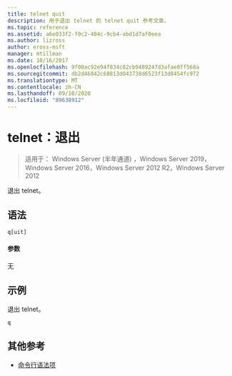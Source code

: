 ```yaml
---
title: telnet quit
description: 用于退出 telnet 的 telnet quit 参考文章。
ms.topic: reference
ms.assetid: a6e033f2-f0c2-404c-9cb4-abd1d7af0eea
ms.author: lizross
author: eross-msft
manager: mtillman
ms.date: 10/16/2017
ms.openlocfilehash: 9f00ac92e94f834c82cb9489247d3afae8ff568a
ms.sourcegitcommit: db2d46842c68813d043738d6523f13d8454fc972
ms.translationtype: MT
ms.contentlocale: zh-CN
ms.lasthandoff: 09/10/2020
ms.locfileid: "89638912"
---
```

# <a name="telnet-quit"></a>telnet：退出

> 适用于： Windows Server (半年通道) ，Windows Server 2019，Windows Server 2016，Windows Server 2012 R2，Windows Server 2012

退出 telnet。

## <a name="syntax"></a>语法
```
q[uit]
```
#### <a name="parameters"></a>参数
无
## <a name="examples"></a>示例
退出 telnet。
```
q
```
## <a name="additional-references"></a>其他参考
- [命令行语法项](command-line-syntax-key.md)
